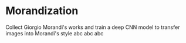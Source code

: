 # Morandization
Collect Giorgio Morandi's works and train a deep CNN model to transfer images into Morandi's style
abc
abc
abc

